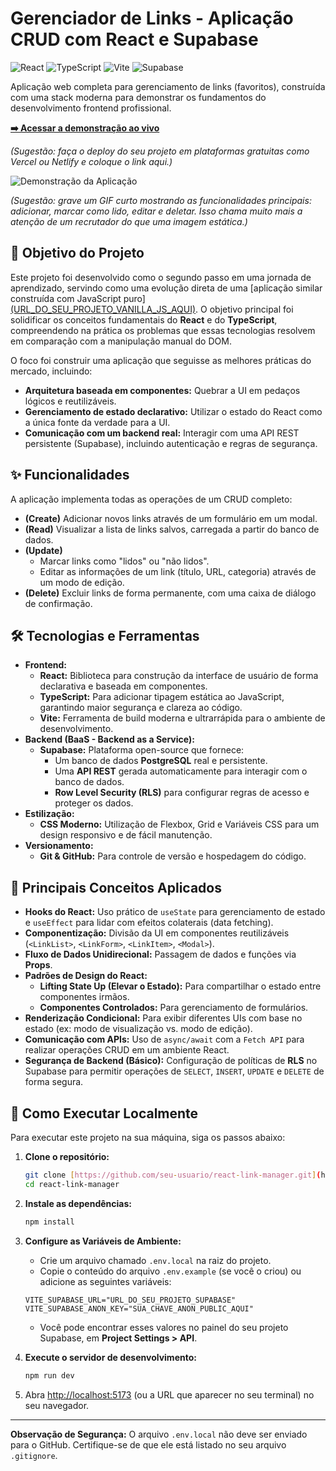 # Gerenciador de Links - Aplicação CRUD com React e Supabase

![React](https://img.shields.io/badge/React-20232A?style=for-the-badge&logo=react&logoColor=61DAFB)
![TypeScript](https://img.shields.io/badge/TypeScript-007ACC?style=for-the-badge&logo=typescript&logoColor=white)
![Vite](https://img.shields.io/badge/Vite-646CFF?style=for-the-badge&logo=vite&logoColor=white)
![Supabase](https://img.shields.io/badge/Supabase-3ECF8E?style=for-the-badge&logo=supabase&logoColor=white)

Aplicação web completa para gerenciamento de links (favoritos), construída com uma stack moderna para demonstrar os fundamentos do desenvolvimento frontend profissional.

**[➡️ Acessar a demonstração ao vivo](URL_DO_SEU_DEPLOY_AQUI)**

*(Sugestão: faça o deploy do seu projeto em plataformas gratuitas como Vercel ou Netlify e coloque o link aqui.)*

![Demonstração da Aplicação](caminho/para/seu/demo.gif)

*(Sugestão: grave um GIF curto mostrando as funcionalidades principais: adicionar, marcar como lido, editar e deletar. Isso chama muito mais a atenção de um recrutador do que uma imagem estática.)*

## 🎯 Objetivo do Projeto

Este projeto foi desenvolvido como o segundo passo em uma jornada de aprendizado, servindo como uma evolução direta de uma [aplicação similar construída com JavaScript puro][(URL_DO_SEU_PROJETO_VANILLA_JS_AQUI)](https://github.com/mendsaleixo/estudos-APIs). O objetivo principal foi solidificar os conceitos fundamentais do **React** e do **TypeScript**, compreendendo na prática os problemas que essas tecnologias resolvem em comparação com a manipulação manual do DOM.

O foco foi construir uma aplicação que seguisse as melhores práticas do mercado, incluindo:
* **Arquitetura baseada em componentes:** Quebrar a UI em pedaços lógicos e reutilizáveis.
* **Gerenciamento de estado declarativo:** Utilizar o estado do React como a única fonte da verdade para a UI.
* **Comunicação com um backend real:** Interagir com uma API REST persistente (Supabase), incluindo autenticação e regras de segurança.

## ✨ Funcionalidades

A aplicação implementa todas as operações de um CRUD completo:

* **(Create)** Adicionar novos links através de um formulário em um modal.
* **(Read)** Visualizar a lista de links salvos, carregada a partir do banco de dados.
* **(Update)**
    * Marcar links como "lidos" ou "não lidos".
    * Editar as informações de um link (título, URL, categoria) através de um modo de edição.
* **(Delete)** Excluir links de forma permanente, com uma caixa de diálogo de confirmação.

## 🛠️ Tecnologias e Ferramentas

* **Frontend:**
    * **React:** Biblioteca para construção da interface de usuário de forma declarativa e baseada em componentes.
    * **TypeScript:** Para adicionar tipagem estática ao JavaScript, garantindo maior segurança e clareza ao código.
    * **Vite:** Ferramenta de build moderna e ultrarrápida para o ambiente de desenvolvimento.
* **Backend (BaaS - Backend as a Service):**
    * **Supabase:** Plataforma open-source que fornece:
        * Um banco de dados **PostgreSQL** real e persistente.
        * Uma **API REST** gerada automaticamente para interagir com o banco de dados.
        * **Row Level Security (RLS)** para configurar regras de acesso e proteger os dados.
* **Estilização:**
    * **CSS Moderno:** Utilização de Flexbox, Grid e Variáveis CSS para um design responsivo e de fácil manutenção.
* **Versionamento:**
    * **Git & GitHub:** Para controle de versão e hospedagem do código.

## 🧠 Principais Conceitos Aplicados

* **Hooks do React:** Uso prático de `useState` para gerenciamento de estado e `useEffect` para lidar com efeitos colaterais (data fetching).
* **Componentização:** Divisão da UI em componentes reutilizáveis (`<LinkList>`, `<LinkForm>`, `<LinkItem>`, `<Modal>`).
* **Fluxo de Dados Unidirecional:** Passagem de dados e funções via **Props**.
* **Padrões de Design do React:**
    * **Lifting State Up (Elevar o Estado):** Para compartilhar o estado entre componentes irmãos.
    * **Componentes Controlados:** Para gerenciamento de formulários.
* **Renderização Condicional:** Para exibir diferentes UIs com base no estado (ex: modo de visualização vs. modo de edição).
* **Comunicação com APIs:** Uso de `async/await` com a `Fetch API` para realizar operações CRUD em um ambiente React.
* **Segurança de Backend (Básico):** Configuração de políticas de **RLS** no Supabase para permitir operações de `SELECT`, `INSERT`, `UPDATE` e `DELETE` de forma segura.

## 🚀 Como Executar Localmente

Para executar este projeto na sua máquina, siga os passos abaixo:

1.  **Clone o repositório:**
    ```bash
    git clone [https://github.com/seu-usuario/react-link-manager.git](https://github.com/seu-usuario/react-link-manager.git)
    cd react-link-manager
    ```

2.  **Instale as dependências:**
    ```bash
    npm install
    ```

3.  **Configure as Variáveis de Ambiente:**
    * Crie um arquivo chamado `.env.local` na raiz do projeto.
    * Copie o conteúdo do arquivo `.env.example` (se você o criou) ou adicione as seguintes variáveis:

    ```
    VITE_SUPABASE_URL="URL_DO_SEU_PROJETO_SUPABASE"
    VITE_SUPABASE_ANON_KEY="SUA_CHAVE_ANON_PUBLIC_AQUI"
    ```
    * Você pode encontrar esses valores no painel do seu projeto Supabase, em **Project Settings > API**.

4.  **Execute o servidor de desenvolvimento:**
    ```bash
    npm run dev
    ```

5.  Abra [http://localhost:5173](http://localhost:5173) (ou a URL que aparecer no seu terminal) no seu navegador.

---
**Observação de Segurança:** O arquivo `.env.local` não deve ser enviado para o GitHub. Certifique-se de que ele está listado no seu arquivo `.gitignore`.
